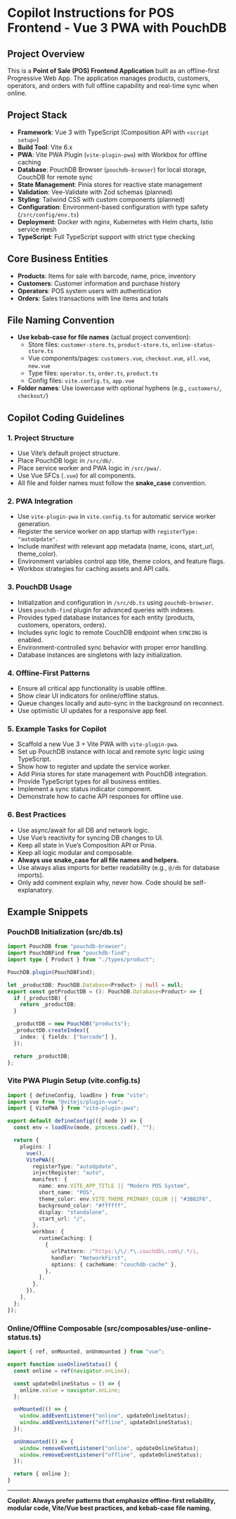# Copilot Instructions for POS Frontend - Vue 3 PWA with PouchDB

## Project Overview

This is a **Point of Sale (POS) Frontend Application** built as an offline-first Progressive Web App. The application manages products, customers, operators, and orders with full offline capability and real-time sync when online.

## Project Stack

- **Framework**: Vue 3 with TypeScript (Composition API with `<script setup>`)
- **Build Tool**: Vite 6.x
- **PWA**: Vite PWA Plugin (`vite-plugin-pwa`) with Workbox for offline caching
- **Database**: PouchDB Browser (`pouchdb-browser`) for local storage, CouchDB for remote sync
- **State Management**: Pinia stores for reactive state management
- **Validation**: Vee-Validate with Zod schemas (planned)
- **Styling**: Tailwind CSS with custom components (planned)
- **Configuration**: Environment-based configuration with type safety (`/src/config/env.ts`)
- **Deployment**: Docker with nginx, Kubernetes with Helm charts, Istio service mesh
- **TypeScript**: Full TypeScript support with strict type checking

## Core Business Entities

- **Products**: Items for sale with barcode, name, price, inventory
- **Customers**: Customer information and purchase history
- **Operators**: POS system users with authentication
- **Orders**: Sales transactions with line items and totals

## File Naming Convention

- **Use kebab-case for file names** (actual project convention):
  - Store files: `customer-store.ts`, `product-store.ts`, `online-status-store.ts`
  - Vue components/pages: `customers.vue`, `checkout.vue`, `all.vue`, `new.vue`
  - Type files: `operator.ts`, `order.ts`, `product.ts`
  - Config files: `vite.config.ts`, `app.vue`
- **Folder names**: Use lowercase with optional hyphens (e.g., `customers/`, `checkout/`)

## Copilot Coding Guidelines

### 1. Project Structure

- Use Vite’s default project structure.
- Place PouchDB logic in `/src/db/`.
- Place service worker and PWA logic in `/src/pwa/`.
- Use Vue SFCs (`.vue`) for all components.
- All file and folder names must follow the **snake_case** convention.

### 2. PWA Integration

- Use `vite-plugin-pwa` in `vite.config.ts` for automatic service worker generation.
- Register the service worker on app startup with `registerType: "autoUpdate"`.
- Include manifest with relevant app metadata (name, icons, start_url, theme_color).
- Environment variables control app title, theme colors, and feature flags.
- Workbox strategies for caching assets and API calls.

### 3. PouchDB Usage

- Initialization and configuration in `/src/db.ts` using `pouchdb-browser`.
- Uses `pouchdb-find` plugin for advanced queries with indexes.
- Provides typed database instances for each entity (products, customers, operators, orders).
- Includes sync logic to remote CouchDB endpoint when `SYNCING` is enabled.
- Environment-controlled sync behavior with proper error handling.
- Database instances are singletons with lazy initialization.

### 4. Offline-First Patterns

- Ensure all critical app functionality is usable offline.
- Show clear UI indicators for online/offline status.
- Queue changes locally and auto-sync in the background on reconnect.
- Use optimistic UI updates for a responsive app feel.

### 5. Example Tasks for Copilot

- Scaffold a new Vue 3 + Vite PWA with `vite-plugin-pwa`.
- Set up PouchDB instance with local and remote sync logic using TypeScript.
- Show how to register and update the service worker.
- Add Pinia stores for state management with PouchDB integration.
- Provide TypeScript types for all business entities.
- Implement a sync status indicator component.
- Demonstrate how to cache API responses for offline use.

### 6. Best Practices

- Use async/await for all DB and network logic.
- Use Vue’s reactivity for syncing DB changes to UI.
- Keep all state in Vue’s Composition API or Pinia.
- Keep all logic modular and composable.
- **Always use snake_case for all file names and helpers.**
- Use always alias imports for better readability (e.g., `@/db` for database imports).
- Only add comment explain why, never how. Code should be self-explanatory.

## Example Snippets

### PouchDB Initialization (src/db.ts)

```typescript
import PouchDB from "pouchdb-browser";
import PouchDBFind from "pouchdb-find";
import type { Product } from "./types/product";

PouchDB.plugin(PouchDBFind);

let _productDB: PouchDB.Database<Product> | null = null;
export const getProductDB = (): PouchDB.Database<Product> => {
  if (_productDB) {
    return _productDB;
  }

  _productDB = new PouchDB("products");
  _productDB.createIndex({
    index: { fields: ["barcode"] },
  });

  return _productDB;
};
```

### Vite PWA Plugin Setup (vite.config.ts)

```typescript
import { defineConfig, loadEnv } from "vite";
import vue from "@vitejs/plugin-vue";
import { VitePWA } from "vite-plugin-pwa";

export default defineConfig(({ mode }) => {
  const env = loadEnv(mode, process.cwd(), "");

  return {
    plugins: [
      vue(),
      VitePWA({
        registerType: "autoUpdate",
        injectRegister: "auto",
        manifest: {
          name: env.VITE_APP_TITLE || "Modern POS System",
          short_name: "POS",
          theme_color: env.VITE_THEME_PRIMARY_COLOR || "#3B82F6",
          background_color: "#ffffff",
          display: "standalone",
          start_url: "/",
        },
        workbox: {
          runtimeCaching: [
            {
              urlPattern: /^https:\/\/.*\.couchdb\.com\/.*/i,
              handler: "NetworkFirst",
              options: { cacheName: "couchdb-cache" },
            },
          ],
        },
      }),
    ],
  };
});
```

### Online/Offline Composable (src/composables/use-online-status.ts)

```typescript
import { ref, onMounted, onUnmounted } from "vue";

export function useOnlineStatus() {
  const online = ref(navigator.onLine);

  const updateOnlineStatus = () => {
    online.value = navigator.onLine;
  };

  onMounted(() => {
    window.addEventListener("online", updateOnlineStatus);
    window.addEventListener("offline", updateOnlineStatus);
  });

  onUnmounted(() => {
    window.removeEventListener("online", updateOnlineStatus);
    window.removeEventListener("offline", updateOnlineStatus);
  });

  return { online };
}
```

---

**Copilot: Always prefer patterns that emphasize offline-first reliability, modular code, Vite/Vue best practices, and kebab-case file naming.**
